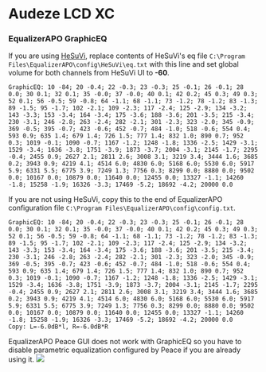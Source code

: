 # Audeze LCD XC
### EqualizerAPO GraphicEQ
If you are using [HeSuVi](https://sourceforge.net/projects/hesuvi/), replace contents of HeSuVi's eq file `C:\Program Files\EqualizerAPO\config\HeSuVi\eq.txt` with this line and set global volume for both channels from HeSuVi UI to **-60**.
```
GraphicEQ: 10 -84; 20 -0.4; 22 -0.3; 23 -0.3; 25 -0.1; 26 -0.1; 28 0.0; 30 0.1; 32 0.1; 35 -0.0; 37 -0.0; 40 0.1; 42 0.2; 45 0.3; 49 0.3; 52 0.1; 56 -0.5; 59 -0.8; 64 -1.1; 68 -1.1; 73 -1.2; 78 -1.2; 83 -1.3; 89 -1.5; 95 -1.7; 102 -2.1; 109 -2.3; 117 -2.4; 125 -2.9; 134 -3.2; 143 -3.3; 153 -3.4; 164 -3.4; 175 -3.6; 188 -3.6; 201 -3.5; 215 -3.4; 230 -3.1; 246 -2.8; 263 -2.4; 282 -2.1; 301 -2.3; 323 -2.0; 345 -0.9; 369 -0.5; 395 -0.7; 423 -0.6; 452 -0.7; 484 -1.0; 518 -0.6; 554 0.4; 593 0.9; 635 1.4; 679 1.4; 726 1.5; 777 1.4; 832 1.0; 890 0.7; 952 0.3; 1019 -0.1; 1090 -0.7; 1167 -1.2; 1248 -1.8; 1336 -2.5; 1429 -3.1; 1529 -3.4; 1636 -3.8; 1751 -3.9; 1873 -3.7; 2004 -3.1; 2145 -1.7; 2295 -0.4; 2455 0.9; 2627 2.1; 2811 2.6; 3008 3.1; 3219 3.4; 3444 1.6; 3685 0.2; 3943 0.9; 4219 4.1; 4514 6.0; 4830 6.0; 5168 6.0; 5530 6.0; 5917 5.9; 6331 5.5; 6775 3.9; 7249 1.3; 7756 0.3; 8299 0.0; 8880 0.0; 9502 0.0; 10167 0.0; 10879 0.0; 11640 0.0; 12455 0.0; 13327 -1.1; 14260 -1.8; 15258 -1.9; 16326 -3.3; 17469 -5.2; 18692 -4.2; 20000 0.0
```
If you are not using HeSuVi, copy this to the end of EqualizerAPO configuration file `C:\Program Files\EqualizerAPO\config\config.txt`.
```
GraphicEQ: 10 -84; 20 -0.4; 22 -0.3; 23 -0.3; 25 -0.1; 26 -0.1; 28 0.0; 30 0.1; 32 0.1; 35 -0.0; 37 -0.0; 40 0.1; 42 0.2; 45 0.3; 49 0.3; 52 0.1; 56 -0.5; 59 -0.8; 64 -1.1; 68 -1.1; 73 -1.2; 78 -1.2; 83 -1.3; 89 -1.5; 95 -1.7; 102 -2.1; 109 -2.3; 117 -2.4; 125 -2.9; 134 -3.2; 143 -3.3; 153 -3.4; 164 -3.4; 175 -3.6; 188 -3.6; 201 -3.5; 215 -3.4; 230 -3.1; 246 -2.8; 263 -2.4; 282 -2.1; 301 -2.3; 323 -2.0; 345 -0.9; 369 -0.5; 395 -0.7; 423 -0.6; 452 -0.7; 484 -1.0; 518 -0.6; 554 0.4; 593 0.9; 635 1.4; 679 1.4; 726 1.5; 777 1.4; 832 1.0; 890 0.7; 952 0.3; 1019 -0.1; 1090 -0.7; 1167 -1.2; 1248 -1.8; 1336 -2.5; 1429 -3.1; 1529 -3.4; 1636 -3.8; 1751 -3.9; 1873 -3.7; 2004 -3.1; 2145 -1.7; 2295 -0.4; 2455 0.9; 2627 2.1; 2811 2.6; 3008 3.1; 3219 3.4; 3444 1.6; 3685 0.2; 3943 0.9; 4219 4.1; 4514 6.0; 4830 6.0; 5168 6.0; 5530 6.0; 5917 5.9; 6331 5.5; 6775 3.9; 7249 1.3; 7756 0.3; 8299 0.0; 8880 0.0; 9502 0.0; 10167 0.0; 10879 0.0; 11640 0.0; 12455 0.0; 13327 -1.1; 14260 -1.8; 15258 -1.9; 16326 -3.3; 17469 -5.2; 18692 -4.2; 20000 0.0
Copy: L=-6.0dB*l, R=-6.0dB*R
```
EqualizerAPO Peace GUI does not work with GraphicEQ so you have to disable parametric equalization configured by Peace if you are already using it.
![](https://raw.githubusercontent.com/jaakkopasanen/AutoEq/master/results/Innerfidelity%202017/headphoncecom/onear/Audeze%20LCD%20XC/Audeze%20LCD%20XC.png)
